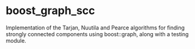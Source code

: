 # boost_graph_scc
Implementation of the Tarjan, Nuutila and Pearce algorithms for finding strongly connected components using boost::graph, along with a testing module.
